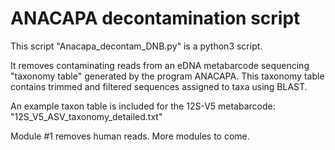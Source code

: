 # ANACAPA decontamination script

This script "Anacapa_decontam_DNB.py" is a python3 script. 

It removes contaminating reads from an eDNA metabarcode sequencing "taxonomy table" generated by the program ANACAPA. This taxonomy table contains trimmed and filtered sequences assigned to taxa using BLAST.

An example taxon table is included for the 12S-V5 metabarcode: "12S_V5_ASV_taxonomy_detailed.txt"

Module #1 removes human reads. More modules to come.

